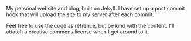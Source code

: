 My personal website and blog, built on Jekyll. I have set up a post commit hook that will upload the site to my server after each commit.

Feel free to use the code as refrence, but be kind with the content. I'll attatch a creative commons license when I get around to it.
